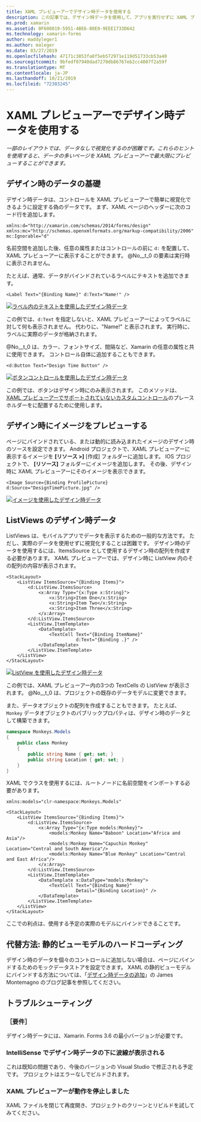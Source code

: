 ```yaml
---
title: XAML プレビューアーでデザイン時データを使用する
description: この記事では、デザイン時データを使用して、アプリを実行せずに XAML プレビューアーにデータを多用するレイアウトを表示する方法について説明します。
ms.prod: xamarin
ms.assetid: 0F608019-5951-4BE6-80E0-9EEE1733D642
ms.technology: xamarin-forms
author: maddyleger1
ms.author: maleger
ms.date: 03/27/2019
ms.openlocfilehash: 47171c3853fa8f5eb572971e119d51733cb53a40
ms.sourcegitcommit: 9bfedf07940dad7270db86767eb2cc4007f2a59f
ms.translationtype: MT
ms.contentlocale: ja-JP
ms.lasthandoff: 10/21/2019
ms.locfileid: "72303245"
---
```

# <a name="use-design-time-data-with-the-xaml-previewer"></a>XAML プレビューアーでデザイン時データを使用する

_一部のレイアウトでは、データなしで視覚化するのが困難です。これらのヒントを使用すると、データの多いページを XAML プレビューアーで最大限にプレビューすることができます。_

## <a name="design-time-data-basics"></a>デザイン時のデータの基礎

デザイン時データは、コントロールを XAML プレビューアーで簡単に視覚化できるように設定する偽のデータです。 まず、XAML ページのヘッダーに次のコード行を追加します。

```xaml
xmlns:d="http://xamarin.com/schemas/2014/forms/design"
xmlns:mc="http://schemas.openxmlformats.org/markup-compatibility/2006"
mc:Ignorable="d"
```

名前空間を追加した後、任意の属性またはコントロールの前に `d:` を配置して、XAML プレビューアーに表示することができます。 @No__t_0 の要素は実行時に表示されません。

たとえば、通常、データがバインドされているラベルにテキストを追加できます。

```xaml
<Label Text="{Binding Name}" d:Text="Name!" />
```

[![ラベル内のテキストを使用したデザイン時データ](xaml-previewer-images/designtimedata-label-sm.png "テキストでラベルをデザインする時間データ")](xaml-previewer-images/designtimedata-label-lg.png#lightbox)

この例では、`d:Text` を指定しないと、XAML プレビューアーによってラベルに対して何も表示されません。 代わりに、"Name!" と表示されます。 実行時に、ラベルに実際のデータが格納されます。

@No__t_0 は、カラー、フォントサイズ、間隔など、Xamarin の任意の属性と共に使用できます。 コントロール自体に追加することもできます。

```xaml
<d:Button Text="Design Time Button" />
```

[![ボタンコントロールを使用したデザイン時データ](xaml-previewer-images/designtimedata-controls-sm.png "ボタンコントロールを使用したデザイン時データ")](xaml-previewer-images/designtimedata-controls-lg.png#lightbox)

この例では、ボタンはデザイン時にのみ表示されます。 このメソッドは、 [XAML プレビューアーでサポートされていないカスタムコントロール](render-custom-controls.md)のプレースホルダーをに配置するために使用します。

## <a name="preview-images-at-design-time"></a>デザイン時にイメージをプレビューする

ページにバインドされている、または動的に読み込まれたイメージのデザイン時のソースを設定できます。 Android プロジェクトで、XAML プレビューアーに表示するイメージを **[リソース >]** [作成] フォルダーに追加します。 IOS プロジェクトで、 **[リソース]** フォルダーにイメージを追加します。 その後、デザイン時に XAML プレビューアーにそのイメージを表示できます。

```xaml
<Image Source={Binding ProfilePicture} d:Source="DesignTimePicture.jpg" />
```

[![イメージを使用したデザイン時データ](xaml-previewer-images/designtimedata-image-sm.png "Iamges を使用したデザイン時データ")](xaml-previewer-images/designtimedata-image-lg.png#lightbox)

## <a name="design-time-data-for-listviews"></a>ListViews のデザイン時データ

ListViews は、モバイルアプリでデータを表示するための一般的な方法です。 ただし、実際のデータを使用せずに視覚化することは困難です。 デザイン時のデータを使用するには、ItemsSource として使用するデザイン時の配列を作成する必要があります。 XAML プレビューアーでは、デザイン時に ListView 内のその配列の内容が表示されます。

```xaml
<StackLayout>
    <ListView ItemsSource="{Binding Items}">
        <d:ListView.ItemsSource>
            <x:Array Type="{x:Type x:String}">
                <x:String>Item One</x:String>
                <x:String>Item Two</x:String>
                <x:String>Item Three</x:String>
            </x:Array>
        </d:ListView.ItemsSource>
        <ListView.ItemTemplate>
            <DataTemplate>
                <TextCell Text="{Binding ItemName}"
                          d:Text="{Binding .}" />
            </DataTemplate>
        </ListView.ItemTemplate>
    </ListView>
</StackLayout>
```

[![ListView を使用したデザイン時データ](xaml-previewer-images/designtimedata-itemssource-sm.png "ListView を使用したデザイン時データ")](xaml-previewer-images/designtimedata-itemssource-lg.png#lightbox)

この例では、XAML プレビューアー内の3つの TextCells の ListView が表示されます。 @No__t_0 は、プロジェクトの既存のデータモデルに変更できます。

また、データオブジェクトの配列を作成することもできます。 たとえば、`Monkey` データオブジェクトのパブリックプロパティは、デザイン時のデータとして構築できます。

```csharp
namespace Monkeys.Models
{
    public class Monkey
    {
        public string Name { get; set; }
        public string Location { get; set; }
    }
}
```

XAML でクラスを使用するには、ルートノードに名前空間をインポートする必要があります。

```xaml
xmlns:models="clr-namespace:Monkeys.Models"
```

```xaml
<StackLayout>
    <ListView ItemsSource="{Binding Items}">
        <d:ListView.ItemsSource>
            <x:Array Type="{x:Type models:Monkey}">
                <models:Monkey Name="Baboon" Location="Africa and Asia"/>
                <models:Monkey Name="Capuchin Monkey" Location="Central and South America"/>
                <models:Monkey Name="Blue Monkey" Location="Central and East Africa"/>
            </x:Array>
        </d:ListView.ItemsSource>
        <ListView.ItemTemplate>
            <DataTemplate x:DataType="models:Monkey">
                <TextCell Text="{Binding Name}"
                          Detail="{Binding Location}" />
            </DataTemplate>
        </ListView.ItemTemplate>
    </ListView>
</StackLayout>
```

ここでの利点は、使用する予定の実際のモデルにバインドできることです。

## <a name="alternative-hardcode-a-static-viewmodel"></a>代替方法: 静的ビューモデルのハードコーディング

デザイン時のデータを個々のコントロールに追加しない場合は、ページにバインドするためのモックデータストアを設定できます。 XAML の静的ビューモデルにバインドする方法については、「[デザイン時データの追加](https://montemagno.com/xamarin-forms-design-time-data-tips-best-practices/)」の James Montemagno のブログ記事を参照してください。

## <a name="troubleshooting"></a>トラブルシューティング

### <a name="requirements"></a>［要件］

デザイン時データには、Xamarin. Forms 3.6 の最小バージョンが必要です。

### <a name="intellisense-shows-squiggly-lines-under-my-design-time-data"></a>IntelliSense でデザイン時データの下に波線が表示される

これは既知の問題であり、今後のバージョンの Visual Studio で修正される予定です。 プロジェクトはエラーなしでビルドされます。

### <a name="the-xaml-previewer-stopped-working"></a>XAML プレビューアーが動作を停止しました

XAML ファイルを閉じて再度開き、プロジェクトのクリーンとリビルドを試してみてください。
